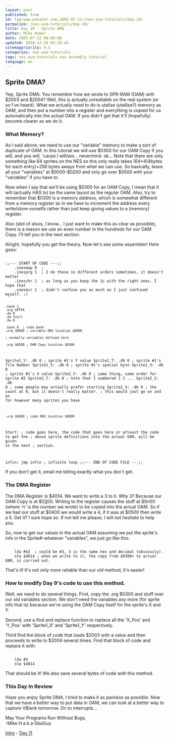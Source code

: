 ```yaml
---
layout: post
published: true
id: tag:www.patater.com,2005-07-22:/nes-asm-tutorials/day-10/
permalink: /nes-asm-tutorials/day-10/
title: Day 10 - Sprite DMA
author: Mike Huber
date: 2005-07-22 00:09:00
updated: 2010-12-19 03:36:44
sitemappriority: 0.5
categories: nes-asm-tutorials
tags: nes-asm-tutorials nes assembly tutorial
language: en
---
```

<h2>Sprite DMA?</h2>
<p>Yep, Sprite DMA. You remember how we wrote to SPR-RAM (OAM) with $2003
and $2004? Well, this is actually unrealiable on the real system (or so I've heard).
What we actually need to do is utalize (utallise?) memory as OAM, and then put a
number into a register and everything is copied for us automatically into the actual
OAM. If you didn't get that it'll (hopefully) become clearer as we do it.</p>

<h3>What Memory?</h3>

<p>As I said above, we need to use our "variable" memory to make a sort of
duplicate of OAM. In this tutorial we will use $0300 for our OAM Copy if you will,
and you will, 'cause I will/am... nevermind. ok... Note that there are only something
like 64 sprites on the NES so this only really takes (64*4(4bytes for each entry)=256
bytes aways from what we can use. So basically, leave all your "variables" at $0000-$0200
and only go over $0500 with your "variables" if you have to.</p>

<p>Now when I say that we'll be using $0300 for an OAM Copy, I mean that it will
(actually HAS to) be the same layout as the regular OAM. Also, try to remember that
$0300 is a memory <em>address</em>, which is somewhat different from a memory <em>register</em>
as in we have to increment the address every write/store ourselfs rather than just keep giving
values to a (memory) register.</p>

<p>Also (alot of alsos, I know... I just want to make this as clear as possible),
there is a reason we use an even number in the hundreds for our OAM Copy. I'll tell
you in the next section.</p>

<p>Alright, hopefully you get the theory. Now let's see some assembler!
Here goes:</p>
<code class="block">
;;--- START OF CODE ---;;
    .inesmap 0  ;
    .inesprg 1  ; I do these in different orders sometimes, it doesn't matter
    .ineschr 1  ; as long as you keep the 1s with the right ones. I hope that
    .inesmir 1  ; didn't confuse you as much as I just confused myself. ;)

    .bank 1
    .org $FFFA
    .dw 0
    .dw Start
    .dw 0

    .bank 0  ; code bank
    .org $0000 ; variable ORG location $0000

    ; normally variables defined here

    .org $0300 ; OAM Copy location $0300

Sprite1_Y:     .db  0   ; sprite #1's Y value
Sprite1_T:     .db  0   ; sprite #1's Tile Number
Sprite1_S:     .db  0   ; sprite #1's special byte
Sprite1_X:     .db  0   ; sprite #1's X value
Sprite2_Y:     .db  0   ; same thing, same order for sprite #2
Sprite2_T:     .db  0   ; note that I numbered 1 2 ...
Sprite2_S:     .db  0   ; some people may actually prefer starting
Sprite2_X:     .db  0   ; the count at 0, but it doesn't really matter.
; this would just go on and on for however many sprites you have

    .org $8000 ; code ORG location $8000

Start:
    ; code goes here, the code that goes here or atleast the code to get the
    ; above sprite definitions into the actual OAM, will be given in the next
    ; section.

infin:
    jmp infin  ; infinite loop
;;--- END OF CODE FILE ---;;
</code>


<p>If you don't get it, email me telling exactly what you don't get.</p>

<h3>The DMA Register</h3>

<p>The DMA Register is $4014. We want to write a 3 to it. Why 3? Because
our OAM Copy is at $0<u>3</u>00. Writing to the register causes the stuff at
$0n00 (where 'n' is the number we wrote) to be copied into the actual OAM.
So if we had our stuff at $0400 we would write a 4, if it was at $0500 then
write a 5. Get it? I sure hope so. If not tell me please, I will not hesitate
to help you.</p>

<p>So, now to get our values in the actual OAM assuming we put the sprite's info
in the Sprite#-whatever "variables", we just go like this:</p>
<code class="block">
    lda #$3  ; could be #3, 3 is the same hex and decimal (obviously).
    sta $4014 ; when we write to it, the copy from $0300+ to actual OAM, is carried out.
</code>


<p>That's it! It's not only more reliable than our old method, it's easier!</p>

<h3>How to modify Day 9's code to use this method.</h3>

<p>Well, we need to do several things. First, copy the .org $0300 and stuff
over our old variables section. We don't need the variables any more (for
sprite info that is) because we're using the OAM Copy itself for the sprite's X
and Y.</p>

<p>Second, use a find and replace function to replace all the 'X_Pos' and
'Y_Pos' with 'Sprite1_X' and 'Sprite1_Y' respectively.</p>

<p>Third find the block of code that loads $2003 with a value and then proceeds to
write to $2004 several times. Find that block of code and replace it with:</p>
<code class="block">
    lda #3
    sta $4014
</code>


<p>That should be it! We also save several bytes of code with this method.</p>

<h3>This Day In Review</h3>

<p>Hope you enjoy Sprite DMA, I tried to make it as painless as possible.  Now
that we have a better way to put data in OAM, we can look at a better way to
capture VBlank tomorrow. On to interrupts...</p>

<p>
    May Your Programs Run Without Bugs,<br/>
        -Mike H a.k.a GbaGuy
</p>

<div class="series-navigation">
<a href="/nes-asm-tutorials">Intro</a> - <a href="/nes-asm-tutorials/day-11/">Day 11</a>
</div>
